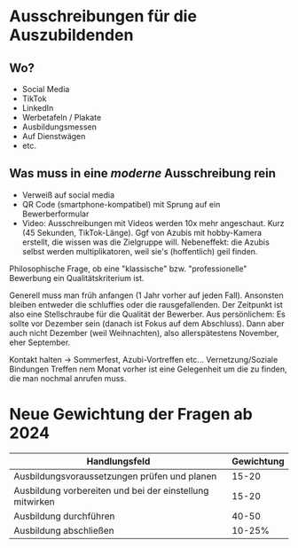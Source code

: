 
# Ausschreibungen für die Auszubildenden 

## Wo?

* Social Media
* TikTok
* LinkedIn
* Werbetafeln / Plakate
* Ausbildungsmessen
* Auf Dienstwägen
* etc.

## Was muss in eine _moderne_ Ausschreibung rein

* Verweiß auf social media
* QR Code (smartphone-kompatibel) mit Sprung auf ein Bewerberformular
* Video: Ausschreibungen mit Videos werden 10x mehr angeschaut. Kurz (45 Sekunden, TikTok-Länge). Ggf von Azubis mit hobby-Kamera erstellt, die wissen was die Zielgruppe will. Nebeneffekt: die Azubis selbst werden multiplikatoren, weil sie's (hoffentlich) geil finden.

Philosophische Frage, ob eine "klassische" bzw. "professionelle" Bewerbung ein Qualitätskriterium ist.

Generell muss man früh anfangen (1 Jahr vorher auf jeden Fall). Ansonsten bleiben entweder die schluffies oder die rausgefallenden. Der Zeitpunkt ist also eine Stellschraube für die Qualität der Bewerber.
Aus persönlichem: Es sollte vor Dezember sein (danach ist Fokus auf dem Abschluss). Dann aber auch nicht Dezember (weil Weihnachten), also allerspätestens November, eher September.

Kontakt halten -> Sommerfest, Azubi-Vortreffen etc... Vernetzung/Soziale Bindungen
Treffen nem Monat vorher ist eine Gelegenheit um die zu finden, die man nochmal anrufen muss.

# Neue Gewichtung der Fragen ab 2024 

Handlungsfeld | Gewichtung|
--------------|-------------|
Ausbildungsvoraussetzungen prüfen und planen| 15-20
Ausbildung vorbereiten und bei der einstellung mitwirken| 15-20
Ausbildung durchführen |40-50
Ausbildung abschließen | 10-25%




